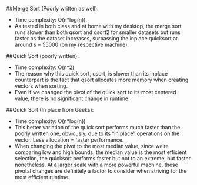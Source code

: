 ##Merge Sort (Poorly written as well):
* Time complexity: O(n*log(n)).
* As tested in both class and at home with my desktop, the merge sort runs slower than both qsort and qsort2 for smaller datasets but runs faster as the dataset increases, surpassing the inplace quicksort at around s = 55000 (on my respective machine).

##Quick Sort (poorly written):
* Time complexity: O(n^2)
* The reason why this quick sort, qsort, is slower than its inplace counterpart is the fact that qsort allocates more memory when creating vectors when sorting. 
* Even if we changed the pivot of the quick sort to its most centered value, there is no significant change in runtime.

##Quick Sort (In place from Geeks):
* Time complexity: O(n*log(n))
* This better variation of the quick sort performs much faster than the poorly written one, obviously, due to its “in place” operations on the vector. Less allocation = faster performance.
* When changing the pivot to the most median value, since we’re comparing low and high bounds, the median value is the most efficient selection, the quicksort performs faster but not to an extreme, but faster nonetheless. At a larger scale with a more powerful machine, these pivotal changes are definitely a factor to consider when striving for the most efficient runtime.

